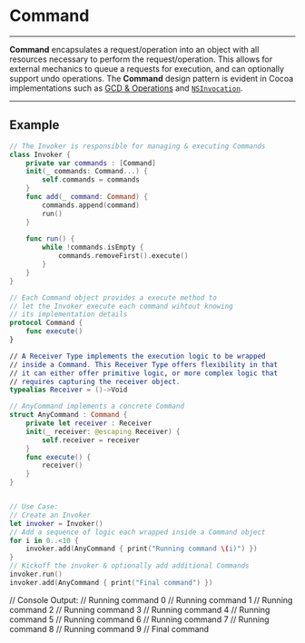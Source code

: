 # Command
---

__Command__ encapsulates a request/operation into an object with all resources necessary to perform the request/operation. 
This allows for external mechanics to queue a requests for execution, and can optionally support undo operations. 
The __Command__ design pattern is evident in Cocoa implementations such as [GCD & Operations](https://github.com/hsuanchih/Scribbles/blob/master/Cocoa/Concurrency-GCD-Operations.md) 
and [`NSInvocation`](https://developer.apple.com/documentation/foundation/nsinvocation).

---
## Example
```Swift
// The Invoker is responsible for managing & executing Commands
class Invoker {
    private var commands : [Command]
    init(_ commands: Command...) {
        self.commands = commands
    }
    func add(_ command: Command) {
        commands.append(command)
        run()
    }
    
    func run() {
        while !commands.isEmpty {
            commands.removeFirst().execute()
        }
    }
}

// Each Command object provides a execute method to
// let the Invoker execute each command wihtout knowing
// its implementation details
protocol Command {
    func execute()
}

// A Receiver Type implements the execution logic to be wrapped
// inside a Command. This Receiver Type offers flexibility in that
// it can either offer primitive logic, or more complex logic that
// requires capturing the receiver object.
typealias Receiver = ()->Void

// AnyCommand implements a concrete Command
struct AnyCommand : Command {
    private let receiver : Receiver
    init(_ receiver: @escaping Receiver) {
        self.receiver = receiver
    }
    func execute() {
        receiver()
    }
}


// Use Case:
// Create an Invoker
let invoker = Invoker()
// Add a sequence of logic each wrapped inside a Command object
for i in 0..<10 {
    invoker.add(AnyCommand { print("Running command \(i)") })
}
// Kickoff the invoker & optionally add additional Commands 
invoker.run()
invoker.add(AnyCommand { print("Final command") })
```

// Console Output:
// Running command 0
// Running command 1
// Running command 2
// Running command 3
// Running command 4
// Running command 5
// Running command 6
// Running command 7
// Running command 8
// Running command 9
// Final command
